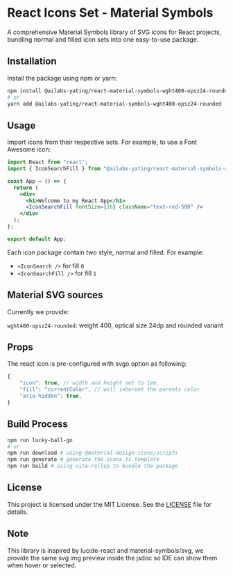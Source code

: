 # React Icons Set - Material Symbols

A comprehensive Material Symbols library of SVG icons for React projects, bundling normal and filled icon sets into one easy-to-use package.

## Installation

Install the package using npm or yarn:

```bash
npm install @ailabs-yating/react-material-symbols-wght400-opsz24-rounded
# or
yarn add @ailabs-yating/react-material-symbols-wght400-opsz24-rounded
```

## Usage

Import icons from their respective sets. For example, to use a Font Awesome icon:

```jsx
import React from "react";
import { IconSearchFill } from "@ailabs-yating/react-material-symbols-wght400-opsz24-rounded";

const App = () => {
  return (
    <div>
      <h1>Welcome to my React App</h1>
      <IconSearchFill fontSize={16} className="text-red-500" />
    </div>
  );
};

export default App;
```

Each icon package contain two style, normal and filled. For example:

- `<IconSearch />` for fill `0`
- `<IconSearchFill />` for fill `1`

## Material SVG sources

Currently we provide:

`wght400-opsz24-rounded`: weight 400, optical size 24dp and rounded variant

## Props

The react icon is pre-configured with svgo option as following:

```js
{
    "icon": true, // width and height set to 1em,
    "fill": "currentColor", // will inherent the parents color
    "aria-hidden": true,
}
```

## Build Process

```sh
npm run lucky-ball-go
# or
npm run download # using @material-design-icons/scripts
npm run generate # generate the icons ts template
npm run build # using vite-rollup to bundle the package
```

## License

This project is licensed under the MIT License. See the [LICENSE](LICENSE) file for details.

## Note

This library is inspired by lucide-react and material-symbols/svg,
we provide the same svg img preview inside the jsdoc so IDE can show them when hover or selected.
